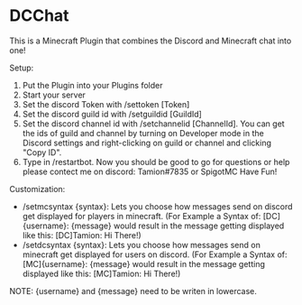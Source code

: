 # DCChat
This is a Minecraft Plugin that combines the Discord and Minecraft chat into one!

Setup:
1. Put the Plugin into your Plugins folder
2. Start your server
3. Set the discord Token with /settoken [Token]
4. Set the discord guild id with /setguildid [GuildId]
5. Set the discord channel id with /setchannelid [ChannelId]. You can get the ids of guild and channel by turning on Developer mode in the Discord settings and right-clicking on guild or channel and clicking "Copy ID".
6. Type in /restartbot. Now you should be good to go for questions or help please contect me on discord: Tamion#7835 or SpigotMC
Have Fun!

Customization:
- /setmcsyntax {syntax}: Lets you choose how messages send on discord get displayed for players in minecraft. (For Example a Syntax of: [DC]{username}: {message} would result in the message getting displayed like this: [DC]Tamion: Hi There!)
- /setdcsyntax {syntax}: Lets you choose how messages send on minecraft get displayed for users on discord. (For Example a Syntax of: [MC]{username}: {message} would result in the message getting displayed like this: [MC]Tamion: Hi There!)

NOTE: {username} and {message} need to be writen in lowercase.